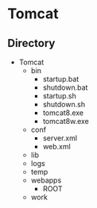 # Tomcat

## Directory

- Tomcat
    - bin
        - startup.bat
        - shutdown.bat
        - startup.sh
        - shutdown.sh
        - tomcat8.exe
        - tomcat8w.exe
    - conf
        - server.xml
        - web.xml
    - lib
    - logs
    - temp
    - webapps
        - ROOT
    - work

